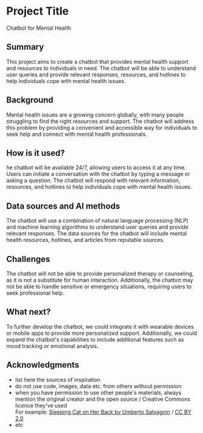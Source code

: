 # Project Title

Chatbot for Mental Health

## Summary

This project aims to create a chatbot that provides mental health support and resources to individuals in need. The chatbot will be able to understand user queries and provide relevant responses, resources, and hotlines to help individuals cope with mental health issues.


## Background

Mental health issues are a growing concern globally, with many people struggling to find the right resources and support. The chatbot will address this problem by providing a convenient and accessible way for individuals to seek help and connect with mental health professionals.

## How is it used?

he chatbot will be available 24/7, allowing users to access it at any time. Users can initiate a conversation with the chatbot by typing a message or asking a question. The chatbot will respond with relevant information, resources, and hotlines to help individuals cope with mental health issues.


## Data sources and AI methods
The chatbot will use a combination of natural language processing (NLP) and machine learning algorithms to understand user queries and provide relevant responses. The data sources for the chatbot will include mental health resources, hotlines, and articles from reputable sources.


## Challenges

The chatbot will not be able to provide personalized therapy or counseling, as it is not a substitute for human interaction. Additionally, the chatbot may not be able to handle sensitive or emergency situations, requiring users to seek professional help.

## What next?

To further develop the chatbot, we could integrate it with wearable devices or mobile apps to provide more personalized support. Additionally, we could expand the chatbot's capabilities to include additional features such as mood tracking or emotional analysis.

## Acknowledgments

* list here the sources of inspiration 
* do not use code, images, data etc. from others without permission
* when you have permission to use other people's materials, always mention the original creator and the open source / Creative Commons licence they've used
  <br>For example: [Sleeping Cat on Her Back by Umberto Salvagnin](https://commons.wikimedia.org/wiki/File:Sleeping_cat_on_her_back.jpg#filelinks) / [CC BY 2.0](https://creativecommons.org/licenses/by/2.0)
* etc
